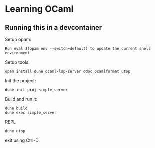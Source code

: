 # Learning OCaml

## Running this in a devcontainer

Setup opam:
```
Run eval $(opam env --switch=default) to update the current shell environment
```

Setup tools:
```
opam install dune ocaml-lsp-server odoc ocamlformat utop
```

Init the project:
```
dune init proj simple_server
```

Build and run it:
```
dune build
dune exec simple_server
```

REPL
```
dune utop
```
exit using Ctrl-D